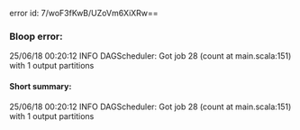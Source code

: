 error id: 7/woF3fKwB/UZoVm6XiXRw==
### Bloop error:

25/06/18 00:20:12 INFO DAGScheduler: Got job 28 (count at main.scala:151) with 1 output partitions
#### Short summary: 

25/06/18 00:20:12 INFO DAGScheduler: Got job 28 (count at main.scala:151) with 1 output partitions